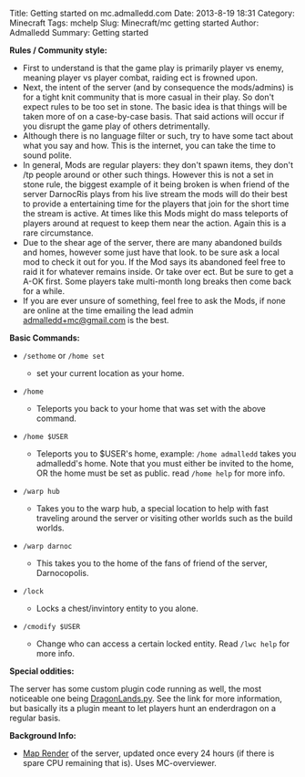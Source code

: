 Title: Getting started on mc.admalledd.com
Date: 2013-8-19 18:31
Category: Minecraft
Tags: mchelp
Slug: Minecraft/mc getting started
Author: Admalledd
Summary: Getting started


**Rules / Community style:**

* First to understand is that the game play is primarily player vs enemy, meaning player vs player combat, raiding ect is frowned upon.
* Next, the intent of the server (and by consequence the mods/admins) is for a tight knit community that is more casual in their play. So don't expect rules to be too set in stone. The basic idea is that things will be taken more of on a case-by-case basis. That said actions will occur if you disrupt the game play of others detrimentally.
* Although there is no language filter or such, try to have some tact about what you say and how. This is the internet, you can take the time to sound polite.
* In general, Mods are regular players: they don't spawn items, they don't /tp people around or other such things. However this is not a set in stone rule, the biggest example of it being broken is when friend of the server DarnocRis plays from his live stream the mods will do their best to provide a entertaining time for the players that join for the short time the stream is active. At times like this Mods might do mass teleports of players around at request to keep them near the action. Again this is a rare circumstance.
* Due to the shear age of the server, there are many abandoned builds and homes, however some just have that look. to be sure ask a local mod to check it out for you. If the Mod says its abandoned feel free to raid it for whatever remains inside. Or take over ect. But be sure to get a A-OK first. Some players take multi-month long breaks then come back for a while.
* If you are ever unsure of something, feel free to ask the Mods, if none are online at the time emailing the lead admin admalledd+mc@gmail.com is the best.

**Basic Commands:**

* `/sethome` or `/home set`
    * set your current location as your home.
* `/home`
    * Teleports you back to your home that was set with the above command.
* `/home $USER`
    * Teleports you to $USER's home, example: `/home admalledd` takes you admalledd's home. Note that you must either be invited to the home, OR the home must be set as public. read `/home help` for more info.

* `/warp hub`
    * Takes you to the warp hub, a special location to help with fast traveling around the server or visiting other worlds such as the build worlds.
* `/warp darnoc`
    * This takes you to the home of the fans of friend of the server, Darnocopolis.

* `/lock`
    * Locks a chest/invintory entity to you alone.
* `/cmodify $USER`
    * Change who can access a certain locked entity. Read `/lwc help` for more info.

**Special oddities:**

The server has some custom plugin code running as well, the most noticeable one being [DragonLands.py](/Minecraft/DragonLands.html). See the link for more information, but basically its a plugin meant to let players hunt an enderdragon on a regular basis.

**Background Info:**

* [Map Render](http://www.admalledd.com/mc/map/) of the server, updated once every 24 hours (if there is spare CPU remaining that is). Uses MC-overviewer.
